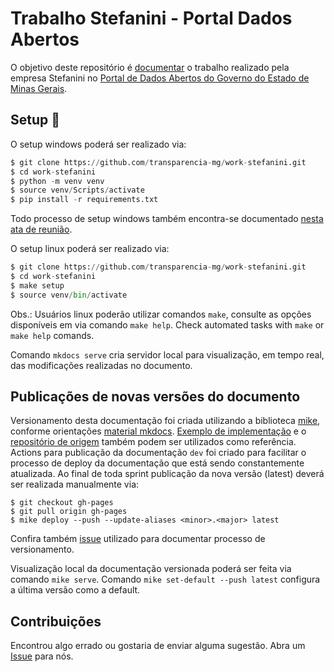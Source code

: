 Trabalho Stefanini - Portal Dados Abertos
===

O objetivo deste repositório é [documentar](https://transparencia-mg.github.io/work-stefanini/) o trabalho realizado pela empresa Stefanini no [Portal de Dados Abertos do Governo do Estado de Minas Gerais](https://dados.mg.gov.br/).

## Setup :open_book:

O setup windows poderá ser realizado via:

```Python
$ git clone https://github.com/transparencia-mg/work-stefanini.git
$ cd work-stefanini  
$ python -m venv venv
$ source venv/Scripts/activate
$ pip install -r requirements.txt
```

Todo processo de setup windows também encontra-se documentado [nesta ata de reunião](https://transparencia-mg.github.io/work-stefanini/0.2/atas_de_reuniao/20221121_configuracoes_inicial_documentacao_windows/).

O setup linux poderá ser realizado via:

```Python
$ git clone https://github.com/transparencia-mg/work-stefanini.git
$ cd work-stefanini  
$ make setup
$ source venv/bin/activate
```

Obs.: Usuários linux poderão utilizar comandos `make`, consulte as opções disponíveis em via comando `make help`.
Check automated tasks with `make` or `make help` comands.

Comando `mkdocs serve` cria servidor local para visualização, em tempo real, das modificações realizadas no documento.

## Publicações de novas versões do documento

Versionamento desta documentação foi criada utilizando a biblioteca [mike](https://github.com/jimporter/mike), conforme orientações [material mkdocs](https://squidfunk.github.io/mkdocs-material/setup/setting-up-versioning/?h=version#versioning). 
[Exemplo de implementação](https://squidfunk.github.io/mkdocs-material-example-versioning/0.3/) e o [repositório de origem](https://github.com/squidfunk/mkdocs-material-example-versioning) também podem ser utilizados como referência.
Actions para publicação da documentação `dev` foi criado para facilitar o processo de deploy da documentação que está sendo constantemente atualizada.
Ao final de toda sprint publicação da nova versão (latest) deverá ser realizada manualmente via:

```
$ git checkout gh-pages
$ git pull origin gh-pages
$ mike deploy --push --update-aliases <minor>.<major> latest
```
Confira também [issue](https://github.com/transparencia-mg/work-stefanini/issues/17) utilizado para documentar processo de versionamento.

Visualização local da documentação versionada poderá ser feita via comando `mike serve`. Comando `mike set-default --push latest` configura a última versão como a default.

## Contribuições

Encontrou algo errado ou gostaria de enviar alguma sugestão. 
Abra um [Issue](https://github.com/transparencia-mg/work-stefanini/issues) para nós.